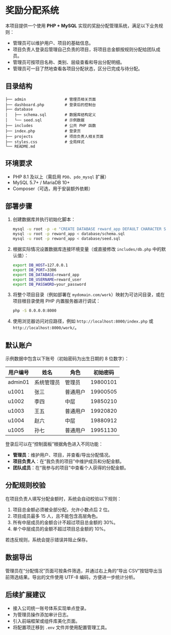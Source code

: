 # 奖励分配系统

本项目提供一个使用 **PHP + MySQL** 实现的奖励分配管理系统，满足以下业务规则：

- 管理员可以维护用户、项目的基础信息。
- 项目负责人登录后管理自己负责的项目，将项目总金额按规则分配给团队成员。
- 管理员可按项目名称、类别、层级查看和导出分配明细。
- 管理员可一目了然地查看各项目分配状态，区分已完成与待分配。


## 目录结构

```
├── admin                 # 管理员相关页面
├── dashboard.php         # 登录后的控制台
├── database
│   ├── schema.sql        # 数据库结构定义
│   └── seed.sql          # 示例数据
├── includes              # 公共 PHP 函数
├── index.php             # 登录页
├── projects              # 项目负责人相关页面
├── styles.css            # 全局样式
└── README.md
```

## 环境要求

- PHP 8.1 及以上（需启用 `PDO`、`pdo_mysql` 扩展）
- MySQL 5.7+ / MariaDB 10+
- Composer（可选，用于安装额外依赖）

## 部署步骤

1. 创建数据库并执行初始化脚本：

   ```bash
   mysql -u root -p -e "CREATE DATABASE reward_app DEFAULT CHARACTER SET utf8mb4 COLLATE utf8mb4_unicode_ci;"
   mysql -u root -p reward_app < database/schema.sql
   mysql -u root -p reward_app < database/seed.sql
   ```

2. 根据实际情况设置数据库连接环境变量（或直接修改 `includes/db.php` 中的默认值）：

   ```bash
   export DB_HOST=127.0.0.1
   export DB_PORT=3306
   export DB_DATABASE=reward_app
   export DB_USERNAME=reward_user
   export DB_PASSWORD=your_password
   ```

3. 将整个项目目录（例如部署在 `mydomain.com/work`）映射为可访问目录，或在项目根目录使用 PHP 内置服务器进行调试：

   ```bash
   php -S 0.0.0.0:8000
   ```

4. 使用浏览器访问对应路径，例如 `http://localhost:8000/index.php` 或 `http://localhost:8000/work/`。

## 默认账户

示例数据中包含以下账号（初始密码为出生日期的 8 位数字）：

| 用户编号 | 姓名       | 角色     | 初始密码 |
| -------- | ---------- | -------- | -------- |
| admin01  | 系统管理员 | 管理员   | 19800101 |
| u1001    | 张三       | 普通用户 | 19900505 |
| u1002    | 李四       | 中层     | 19850210 |
| u1003    | 王五       | 普通用户 | 19920820 |
| u1004    | 赵六       | 中层     | 19880912 |
| u1005    | 孙七       | 普通用户 | 19951130 |

登录后可以在“控制面板”根据角色进入不同功能：

- **管理员**：维护用户、项目，并查看/导出分配情况。
- **项目负责人**：在“我负责的项目”中维护成员和分配金额。
- **团队成员**：在“我参与的项目”中查看个人获得的分配金额。

## 分配规则校验

在项目负责人填写分配金额时，系统会自动校验以下规则：

1. 项目总金额必须被全部分配，允许小数点后 2 位。
2. 项目成员最多 15 人，且不能包含高层角色。
3. 所有中层成员的金额合计不超过项目总金额的 30%。
4. 单个中层成员的金额不超过项目总金额的 10%。

若违反规则，系统会提示错误并阻止保存。

## 数据导出

管理员在“分配情况”页面可按条件筛选，并通过右上角的“导出 CSV”按钮导出当前筛选结果。导出的文件使用 UTF-8 编码，方便进一步统计分析。

## 后续扩展建议

- 接入公司统一账号体系实现单点登录。
- 为管理员操作添加审计日志。
- 引入前端框架或组件库美化页面。
- 将配置项迁移到 `.env` 文件并使用配置管理工具。

